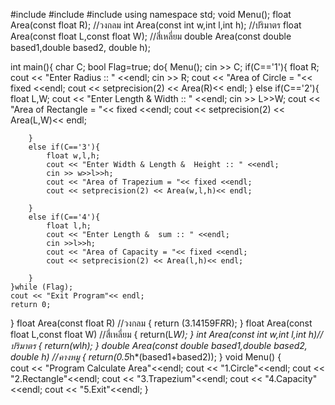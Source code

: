 #include <iostream>
#include <string>
#include<iomanip>
using namespace std;
void Menu();
float Area(const float R); //วงกลม
int Area(const int w,int l,int h); //ปริมาตร
float Area(const float L,const float W); //สี่เหลี่ยม
double Area(const double based1,double based2, double h);

int main(){
	char C;
	bool Flag=true;
	do{
		Menu();
		cin >> C;
		if(C=='1'){
			float R;
			cout << "Enter Radius :: " <<endl;
			cin >> R;
			cout << "Area of Circle = "<< fixed <<endl;
			cout << setprecision(2) << Area(R)<< endl;
		}
		else if(C=='2'){
			float L,W;
			cout << "Enter Length & Width :: " <<endl;
			cin >> L>>W;
			cout << "Area of Rectangle = "<< fixed <<endl;
			cout << setprecision(2) << Area(L,W)<< endl;
		
		}
		else if(C=='3'){
			float w,l,h;
			cout << "Enter Width & Length &  Height :: " <<endl;
			cin >> w>>l>>h;
			cout << "Area of Trapezium = "<< fixed <<endl;
			cout << setprecision(2) << Area(w,l,h)<< endl;
		
		}
		else if(C=='4'){
			float l,h;
			cout << "Enter Length &  sum :: " <<endl;
			cin >>l>>h;
			cout << "Area of Capacity = "<< fixed <<endl;
			cout << setprecision(2) << Area(l,h)<< endl;
		
		}
	}while (Flag);
	cout << "Exit Program"<< endl;
	return 0;
}
float Area(const float R) //วงกลม
{
	return (3.14159F*R*R);
}
float Area(const float L,const float W) //สี่เหลี่ยม
{
	return(L*W);
}
int Area(const int w,int l,int h)//ปริมาตร
{
	return(w*l*h);
}
double Area(const double based1,double based2, double h) //คางหมู
{
	return(0.5*h*(based1+based2));
}
void Menu()
{	
	cout << "Program Calculate Area"<<endl;
	cout << "1.Circle"<<endl;
	cout << "2.Rectangle"<<endl;
	cout << "3.Trapezium"<<endl;
	cout << "4.Capacity"<<endl;
	cout << "5.Exit"<<endl;
}
